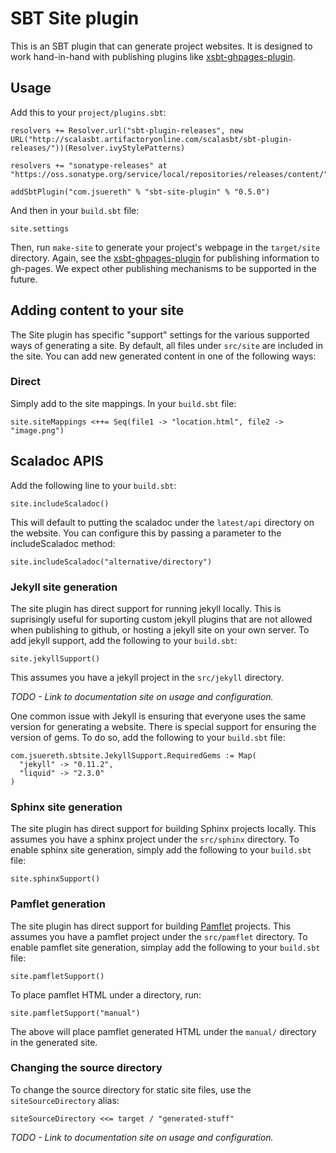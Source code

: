 # SBT Site plugin #

This is an SBT plugin that can generate project websites.   It is designed to work hand-in-hand with publishing plugins like [xsbt-ghpages-plugin](http://github.com/jsuereth/xsbt-ghpages-plugin).



## Usage ##

Add this to your `project/plugins.sbt`:

    resolvers += Resolver.url("sbt-plugin-releases", new URL("http://scalasbt.artifactoryonline.com/scalasbt/sbt-plugin-releases/"))(Resolver.ivyStylePatterns)

    resolvers += "sonatype-releases" at "https://oss.sonatype.org/service/local/repositories/releases/content/"

    addSbtPlugin("com.jsuereth" % "sbt-site-plugin" % "0.5.0")


And then in your `build.sbt` file:


    site.settings


Then, run `make-site` to generate your project's webpage in the `target/site` directory.   Again, see the [xsbt-ghpages-plugin](http://github.com/jsuereth/xsbt-ghpages-plugin) for publishing information to gh-pages.   We expect other publishing mechanisms to be supported in the future.

## Adding content to your site ##

The Site plugin has specific "support" settings for the various supported ways of generating a site.   By default, all files under `src/site` are included in the site.  You can add new generated content in one of the following ways:


### Direct ###

Simply add to the site mappings.  In your `build.sbt` file:


    site.siteMappings <++= Seq(file1 -> "location.html", file2 -> "image.png")


## Scaladoc APIS ###

Add the following line to your `build.sbt`:


    site.includeScaladoc()


This will default to putting the scaladoc under the `latest/api` directory on the website.  You can configure this by passing a parameter to the includeScaladoc method:


    site.includeScaladoc("alternative/directory")


### Jekyll site generation ###

The site plugin has direct support for running jekyll locally.  This is suprisingly useful for suporting custom jekyll plugins that are not allowed when publishing to github, or hosting a jekyll site on your own server.  To add jekyll support, add the following to your `build.sbt`:


    site.jekyllSupport()


This assumes you have a jekyll project in the `src/jekyll` directory.

*TODO - Link to documentation site on usage and configuration.*

One common issue with Jekyll is ensuring that everyone uses the same version for generating a website.  There is special support for ensuring the version of gems.  To do so, add the following to your `build.sbt` file:


    com.jsuereth.sbtsite.JekyllSupport.RequiredGems := Map(
      "jekyll" -> "0.11.2",
      "liquid" -> "2.3.0"
    )


### Sphinx site generation ###

The site plugin has direct support for building Sphinx projects locally.  This assumes you have a sphinx project under the `src/sphinx` directory.   To enable sphinx site generation, simply add the following to your `build.sbt` file:


    site.sphinxSupport()


### Pamflet generation ###

The site plugin has direct support for building [Pamflet](pamflet.databinder.net) projects.   This assumes you have a pamflet project under the `src/pamflet` directory.   To enable pamflet site generation, simplay add the following to your `build.sbt` file:


    site.pamfletSupport()

To place pamflet HTML under a directory, run:

    
    site.pamfletSupport("manual")


The above will place pamflet generated HTML under the `manual/` directory in the generated site.

### Changing the source directory ###

To change the source directory for static site files, use the `siteSourceDirectory` alias:


    siteSourceDirectory <<= target / "generated-stuff"

*TODO - Link to documentation site on usage and configuration.*

